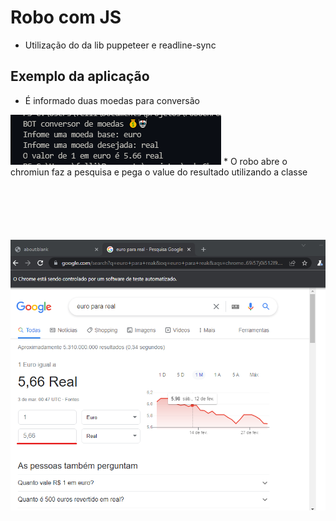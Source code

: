 # Robo com JS
* Utilização do da lib puppeteer e readline-sync

## Exemplo da aplicação 
* É informado duas moedas para conversão
 <img style="margin: 0 auto;" src="https://github.com/fellipe-s-brandao/roboChrome/blob/main/robocmd.png">
* O robo abre o chromiun faz a pesquisa e pega o value do resultado utilizando a classe
 <img style="margin: 100px auto" src="https://github.com/fellipe-s-brandao/roboChrome/blob/main/chrome.png">
